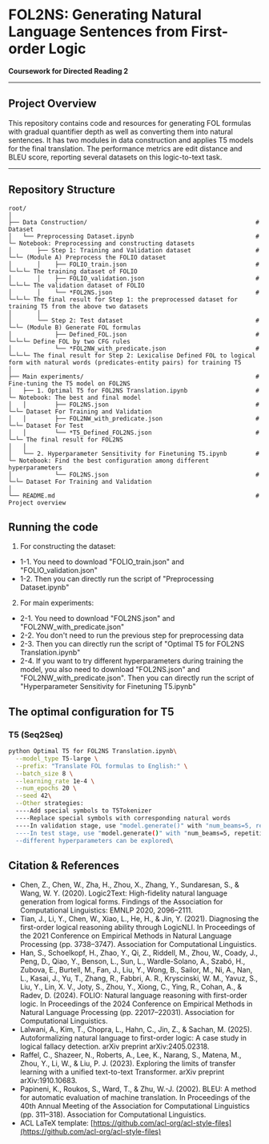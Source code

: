 # FOL2NS: Generating Natural Language Sentences from First-order Logic

**Coursework for Directed Reading 2**

---

## Project Overview

This repository contains code and resources for generating FOL formulas with gradual quantifier depth as well as converting them into natural sentences. It has two modules in data construction and applies T5 models for the final translation. The performance metrics are edit distance and BLEU score, reporting several datasets on this logic-to-text task.

---

## Repository Structure

```
root/
│
├── Data Construction/                                               # Dataset
│   └── Preprocessing Dataset.ipynb                                  # └─ Notebook: Preprocessing and constructing datasets
│       ├── Step 1: Training and Validation dataset                  # └─└─ (Module A) Preprocess the FOLIO dataset
│       │    ├── FOLIO_train.json                                    # └─└─└─ The training dataset of FOLIO
│       │    ├── FOLIO_validation.json                               # └─└─└─ The validation dataset of FOLIO
│       │    └── *FOL2NS.json                                        # └─└─└─ The final result for Step 1: the preprocessed dataset for training T5 from the above two datasets
│       │
│       └── Step 2: Test dataset                                     # └─└─ (Module B) Generate FOL formulas 
│            ├── Defined_FOL.json                                    # └─└─└─ Define FOL by two CFG rules
│            └── *FOL2NW_with_predicate.json                         # └─└─└─ The final result for Step 2: Lexicalise Defined FOL to logical form with natural words (predicates-entity pairs) for training T5
│
├── Main experiments/                                                # Fine-tuning the T5 model on FOL2NS
│   ├── 1. Optimal T5 for FOL2NS Translation.ipynb                   # └─ Notebook: The best and final model
│   │        ├── FOL2NS.json                                         # └─└─ Dataset For Training and Validation
│   │        ├── FOL2NW_with_predicate.json                          # └─└─ Dataset For Test
│   │        └── *T5_Defined_FOL2NS.json                             # └─└─ The final result for FOL2NS
│   │
│   └── 2. Hyperparameter Sensitivity for Finetuning T5.ipynb        # └─ Notebook: Find the best configuration among different hyperparameters
│            └── FOL2NS.json                                         # └─└─ Dataset For Training and Validation
│
└── README.md                                                        # Project overview

```
## Running the code
1. For constructing the dataset:
- 1-1. You need to download "FOLIO_train.json" and "FOLIO_validation.json"
- 1-2. Then you can directly run the script of "Preprocessing Dataset.ipynb"
2. For main experiments:
- 2-1. You need to download "FOL2NS.json" and "FOL2NW_with_predicate.json"
- 2-2. You don't need to run the previous step for preprocessing data
- 2-3. Then you can directly run the script of "Optimal T5 for FOL2NS Translation.ipynb"
- 2-4. If you want to try different hyperparameters during training the model, you also need to download "FOL2NS.json" and "FOL2NW_with_predicate.json". Then you can directly run the script of "Hyperparameter Sensitivity for Finetuning T5.ipynb"

## The optimal configuration for T5

### T5 (Seq2Seq)

```bash
python Optimal T5 for FOL2NS Translation.ipynb\
  --model_type T5-large \
  --prefix: "Translate FOL formulas to English:" \
  --batch_size 8 \
  --learning_rate 1e-4 \
  --num_epochs 20 \
  --seed 42\
  --Other strategies:
  ----Add special symbols to T5Tokenizer
  ----Replace special symbols with corresponding natural words
  ----In validation stage, use "model.generate()" with "num_beams=5, repetition_penalty=1, no_repeat_ngram_size=2,max_length=64, early_stopping=True
  ----In test stage, use "model.generate()" with "num_beams=5, repetition_penalty=1, no_repeat_ngram_size=3, early_stopping=True, max_length=100"
  --different hyperparameters can be explored\
```

## Citation & References

* Chen, Z., Chen, W., Zha, H., Zhou, X., Zhang, Y., Sundaresan, S., & Wang, W. Y. (2020). Logic2Text: High-fidelity natural language generation from logical forms. Findings of the Association for Computational Linguistics: EMNLP 2020, 2096–2111.
* Tian, J., Li, Y., Chen, W., Xiao, L., He, H., & Jin, Y. (2021). Diagnosing the first-order logical reasoning ability through LogicNLI. In Proceedings of the 2021 Conference on Empirical Methods in Natural Language Processing (pp. 3738–3747). Association for Computational Linguistics.
* Han, S., Schoelkopf, H., Zhao, Y., Qi, Z., Riddell, M., Zhou, W., Coady, J., Peng, D., Qiao, Y., Benson, L., Sun, L., Wardle-Solano, A., Szabó, H., Zubova, E., Burtell, M., Fan, J., Liu, Y., Wong, B., Sailor, M., Ni, A., Nan, L., Kasai, J., Yu, T., Zhang, R., Fabbri, A. R., Kryscinski, W. M., Yavuz, S., Liu, Y., Lin, X. V., Joty, S., Zhou, Y., Xiong, C., Ying, R., Cohan, A., & Radev, D. (2024). FOLIO: Natural language reasoning with first-order logic. In Proceedings of the 2024 Conference on Empirical Methods in Natural Language Processing (pp. 22017–22031). Association for Computational Linguistics.
* Lalwani, A., Kim, T., Chopra, L., Hahn, C., Jin, Z., & Sachan, M. (2025). Autoformalizing natural language to first-order logic: A case study in logical fallacy detection. arXiv preprint arXiv:2405.02318.
* Raffel, C., Shazeer, N., Roberts, A., Lee, K., Narang, S., Matena, M., Zhou, Y., Li, W., & Liu, P. J. (2023). Exploring the limits of transfer learning with a unified text-to-text Transformer. arXiv preprint arXiv:1910.10683.
* Papineni, K., Roukos, S., Ward, T., & Zhu, W.-J. (2002). BLEU: A method for automatic evaluation of machine translation. In Proceedings of the 40th Annual Meeting of the Association for Computational Linguistics (pp. 311–318). Association for Computational Linguistics.
* ACL LaTeX template: [https://github.com/acl-org/acl-style-files](https://github.com/acl-org/acl-style-files)
